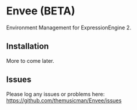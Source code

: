 # Envee (BETA) #

Environment Management for ExpressionEngine 2.

## Installation

More to come later.

## Issues

Please log any issues or problems here: <https://github.com/themusicman/Envee/issues>


